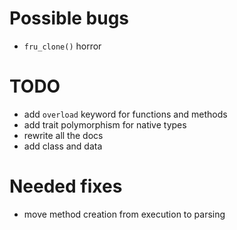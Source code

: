 # Possible bugs

- `fru_clone()` horror

# TODO

- add `overload` keyword for functions and methods
- add trait polymorphism for native types
- rewrite all the docs
- add class and data

# Needed fixes

- move method creation from execution to parsing
